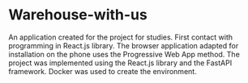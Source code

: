 # Warehouse-with-us
An application created for the project for studies. First contact with programming in React.js library. The browser application adapted for installation on the phone uses the Progressive Web App method.
The project was implemented using the React.js library and the FastAPI framework. Docker was used to create the environment.
